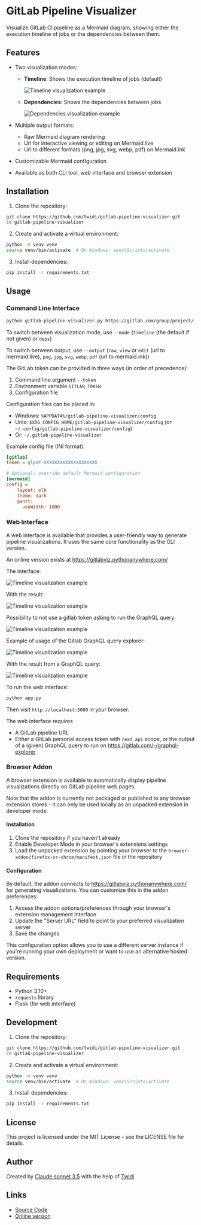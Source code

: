 # GitLab Pipeline Visualizer

Visualize GitLab CI pipeline as a Mermaid diagram, showing either the execution timeline of jobs or the dependencies between them.

## Features

- Two visualization modes:
  - **Timeline**: Shows the execution timeline of jobs (default)
    
    ![Timeline visualization example](timeline-example.png)
  
  - **Dependencies**: Shows the dependencies between jobs
    
    ![Dependencies visualization example](dependencies-example.png)

- Multiple output formats:
  - Raw Mermaid diagram rendering
  - Url for interactive viewing or editing on Mermaid.live
  - Url to different formats (png, jpg, svg, webp, pdf) on Mermaid.ink
- Customizable Mermaid configuration
- Available as both CLI tool, web interface and browser extension

## Installation

1. Clone the repository:
```bash
git clone https://github.com/twidi/gitlab-pipeline-visualizer.git
cd gitlab-pipeline-visualizer
```

2. Create and activate a virtual environment:
```bash
python -m venv venv
source venv/bin/activate  # On Windows: venv\Scripts\activate
```

3. Install dependencies:
```bash
pip install -r requirements.txt
```

## Usage

### Command Line Interface

```bash
python gitlab-pipeline-visualizer.py https://gitlab.com/group/project/-/pipelines/123
```

To switch between visualization mode, use `--mode` (`timeline` (the default if not given) or `deps`)

To switch between output, use `--output` (`raw`, `view` or `edit` (url to mermaid.live), `png`, `jpg`, `svg`, `webp`, `pdf` (url to mermaid.ink))

The GitLab token can be provided in three ways (in order of precedence):
1. Command line argument `--token`
2. Environment variable `GITLAB_TOKEN`
3. Configuration file

Configuration files can be placed in:
- Windows: `%APPDATA%/gitlab-pipeline-visualizer/config`
- Unix: `$XDG_CONFIG_HOME/gitlab-pipeline-visualizer/config` (or `~/.config/gitlab-pipeline-visualizer/config`)
- Or: `~/.gitlab-pipeline-visualizer`

Example config file (INI format):
```ini
[gitlab]
token = glpat-XXXXXXXXXXXXXXXXXXXX

# Optional: override default Mermaid configuration
[mermaid]
config = 
    layout: elk
    theme: dark
    gantt:
      useWidth: 1000
```

### Web Interface

A web interface is available that provides a user-friendly way to generate pipeline visualizations. It uses the same core functionality as the CLI version.

An online version exists at https://gitlabviz.pythonanywhere.com/


The interface:

![Timeline visualization example](web-example1.png)

With the result:

![Timeline visualization example](web-example2.png)

Possibility to not use a gitlab token asking to run the GraphQL query:

![Timeline visualization example](web-example3.png)

Example of usage of the Gitlab GraphQL query explorer:

![Timeline visualization example](web-example4.png)

With the result from a GraphQL query:

![Timeline visualization example](web-example5.png)


To run the web interface:

```bash
python app.py
```

Then visit `http://localhost:5000` in your browser.

The web interface requires
- A GitLab pipeline URL
- Either a GitLab personal access token with `read_api` scope, or the output of a (given) GraphQL query to run on https://gitlab.com/-/graphql-explorer


### Browser Addon

A browser extension is available to automatically display pipeline visualizations directly on GitLab pipeline web pages.

Note that the addon is currently not packaged or published to any browser extension stores - it can only be used locally as an unpacked extension in developer mode.

#### Installation

1. Clone the repository if you haven't already
2. Enable Developer Mode in your browser's extensions settings
3. Load the unpacked extension by pointing your browser to the `browser-addon/firefox-or-chrom/manifest.json` file in the repository

#### Configuration

By default, the addon connects to https://gitlabviz.pythonanywhere.com/ for generating visualizations. You can customize this in the addon preferences:

1. Access the addon options/preferences through your browser's extension management interface
2. Update the "Server URL" field to point to your preferred visualization server
3. Save the changes

This configuration option allows you to use a different server instance if you're running your own deployment or want to use an alternative hosted version.


## Requirements

- Python 3.10+
- `requests` library
- Flask (for web interface)

## Development

1. Clone the repository:
```bash
git clone https://github.com/twidi/gitlab-pipeline-visualizer.git
cd gitlab-pipeline-visualizer
```

2. Create and activate a virtual environment:
```bash
python -m venv venv
source venv/bin/activate  # On Windows: venv\Scripts\activate
```

3. Install dependencies:
```bash
pip install -r requirements.txt
```

## License

This project is licensed under the MIT License - see the LICENSE file for details.

## Author

Created by [Claude sonnet 3.5](https://claude.ai) with the help of [Twidi](https://github.com/twidi)

## Links

- [Source Code](https://github.com/twidi/gitlab-pipeline-visualizer/)
- [Online version](https://gitlabviz.pythonanywhere.com/)
